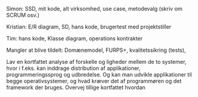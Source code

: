 Simon: SSD, mit kode, alt virksomhed, use case, metodevalg (skriv om SCRUM osv.)

Kristian: E/R diagram, SD, hans kode, brugertest med projektstiller

Tim: hans kode, Klasse diagram, operations kontrakter


Mangler at blive tildelt: Domænemodel, FURPS+, kvalitetssikring (tests), 

Lav en kortfattet analyse af forskelle og ligheder mellem
de to systemer, hvor i f.eks. kan inddrage distribution af applikationer, programmeringssprog og
udbredelse. Og kan man udvikle applikationer til begge operativsystemer, og hvad kræver det af
programmøren og det framework der bruges.
Overvej tillige kortfattet hvordan

